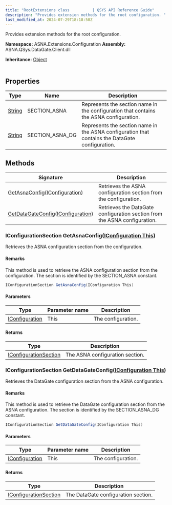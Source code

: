 ```yaml
---
title: "RootExtensions class          | QSYS API Reference Guide"
description: "Provides extension methods for the root configuration. "
last_modified_at: 2024-07-29T18:18:50Z
---
```


Provides extension methods for the root configuration.

**Namespace:** ASNA.Extensions.Configuration
**Assembly:** ASNA.QSys.DataGate.Client.dll

**Inheritance:** [Object](https://docs.microsoft.com/en-us/dotnet/api/system.object)
<br>
<br>

## Properties

| Type | Name | Description
| --- | --- | --- 
| [String](https://learn.microsoft.com/en-us/dotnet/api/system.string?view=net-8.0) | SECTION_ASNA | Represents the section name in the configuration that contains the ASNA configuration. |
| [String](https://learn.microsoft.com/en-us/dotnet/api/system.string?view=net-8.0) | SECTION_ASNA_DG | Represents the section name in the ASNA configuration that contains the DataGate configuration. |

## Methods

| Signature | Description |
| --- | --- |
| [GetAsnaConfig](#iconfigurationsection-getasnaconfigiconfiguration-this)([IConfiguration](https://learn.microsoft.com/en-us/dotnet/api/microsoft.extensions.configuration.iconfiguration?view=net-8.0)) | Retrieves the ASNA configuration section from the configuration.
| [GetDataGateConfig](#iconfigurationsection-getdatagateconfigiconfiguration-this)([IConfiguration](https://learn.microsoft.com/en-us/dotnet/api/microsoft.extensions.configuration.iconfiguration?view=net-8.0)) | Retrieves the DataGate configuration section from the ASNA configuration.

### IConfigurationSection GetAsnaConfig([IConfiguration This](https://learn.microsoft.com/en-us/dotnet/api/microsoft.extensions.configuration.iconfiguration?view=net-8.0))

Retrieves the ASNA configuration section from the configuration.


#### Remarks
This method is used to retrieve the ASNA configuration section from the configuration. The section is identified by the SECTION_ASNA constant.

```cs
IConfigurationSection GetAsnaConfig(IConfiguration This)
```

#### Parameters

| Type | Parameter name | Description
| --- | --- | ---
| [IConfiguration](https://learn.microsoft.com/en-us/dotnet/api/microsoft.extensions.configuration.iconfiguration?view=net-8.0) | This | The configuration.

#### Returns

| Type | Description
| --- | ---
| [IConfigurationSection](https://learn.microsoft.com/en-us/dotnet/api/microsoft.extensions.configuration.iconfigurationsection?view=net-8.0) | The ASNA configuration section.

### IConfigurationSection GetDataGateConfig([IConfiguration This](https://learn.microsoft.com/en-us/dotnet/api/microsoft.extensions.configuration.iconfiguration?view=net-8.0))

Retrieves the DataGate configuration section from the ASNA configuration.


#### Remarks
This method is used to retrieve the DataGate configuration section from the ASNA configuration. The section is identified by the SECTION_ASNA_DG constant.

```cs
IConfigurationSection GetDataGateConfig(IConfiguration This)
```

#### Parameters

| Type | Parameter name | Description
| --- | --- | ---
| [IConfiguration](https://learn.microsoft.com/en-us/dotnet/api/microsoft.extensions.configuration.iconfiguration?view=net-8.0) | This | The configuration.

#### Returns

| Type | Description
| --- | ---
| [IConfigurationSection](https://learn.microsoft.com/en-us/dotnet/api/microsoft.extensions.configuration.iconfigurationsection?view=net-8.0) | The DataGate configuration section.

